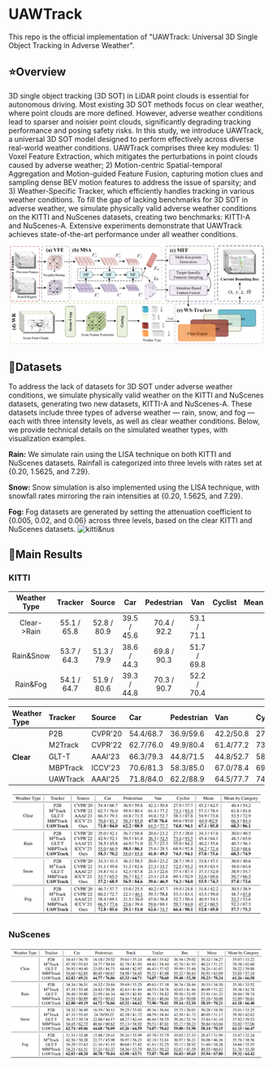 # UAWTrack

This repo is the official implementation of "UAWTrack: Universal 3D Single Object Tracking in Adverse Weather".


## :star:Overview


3D single object tracking (3D SOT) in LiDAR point clouds is essential for autonomous driving. Most existing 3D SOT methods focus on clear weather, where point clouds are more defined. However, adverse weather conditions lead to sparser and noisier point clouds, significantly degrading tracking performance and posing safety risks. In this study, we introduce UAWTrack, a universal 3D SOT model designed to perform effectively across diverse real-world weather conditions. UAWTrack comprises three key modules: 1) Voxel Feature Extraction, which mitigates the perturbations in point clouds caused by adverse weather; 2) Motion-centric Spatial-temporal Aggregation and Motion-guided Feature Fusion, capturing motion clues and sampling dense BEV motion features to address the issue of sparsity; and 3) Weather-Specific Tracker, which efficiently handles tracking in various weather conditions. To fill the gap of lacking benchmarks for 3D SOT in adverse weather, we simulate physically valid adverse weather conditions on the KITTI and NuScenes datasets, creating two benchmarks: KITTI-A and NuScenes-A. Extensive experiments demonstrate that UAWTrack achieves state-of-the-art performance under all weather conditions.


![UAWTrack](figures/pipeline.png)


## :scroll:Datasets


To address the lack of datasets for 3D SOT under adverse weather conditions, we simulate physically valid weather on the KITTI and NuScenes datasets, generating two new datasets, KITTI-A and NuScenes-A. These datasets include three types of adverse weather — rain, snow, and fog — each with three intensity levels, as well as clear weather conditions. Below, we provide technical details on the simulated weather types, with visualization examples.


**Rain:** We simulate rain using the LISA technique on both KITTI and NuScenes datasets. Rainfall is categorized into three levels with rates set at {0.20, 1.5625, and 7.29}.


**Snow:** Snow simulation is also implemented using the LISA technique, with snowfall rates mirroring the rain intensities at {0.20, 1.5625, and 7.29}.


**Fog:** Fog datasets are generated by setting the attenuation coefficient to {0.005, 0.02, and 0.06} across three levels, based on the clear KITTI and NuScenes datasets.
![kitti&nus](figures/dataset.png)


## :crown:Main Results
### KITTI
|Weather Type|Tracker|Source|Car|Pedestrian|Van|Cyclist|Mean|Mean by Category|
|:--------:|:--------:|:--------:|:--------:|:--------:|:--------:|:--------:|:--------:|:--------:|
|Clear->Rain|55.1 / 65.8|52.8 / 80.9|39.5 / 45.6|70.4 / 92.2|53.1 / 71.1|
|Rain&Snow|53.7 / 64.3|51.3 / 79.9|38.6 / 44.3|69.8 / 90.3|51.7 / 69.8|
|Rain&Fog|54.1 / 64.7|51.9 / 80.6|39.3 / 44.8|70.3 / 90.7|52.2 / 70.4|

<table>
<thead>
<tr>
<th align="left">Weather Type</th>
<th align="left">Tracker</th>
<th align="left">Source</th>
<th align="left">Car</th>
<th align="left">Pedestrian</th>
<th align="left">Van</th>
<th align="left">Cyclist</th>
<th align="left">Mean</th>
<th align="left">Mean by Category</th>
</tr>
</thead>
<tbody><tr>
<th align="left" rowspan="5" nowrap="nowrap">Clear</th>
<td align="left">P2B</td>
<td align="left">CVPR'20</td>
<td align="left">54.4/68.7</td>
<td align="left">36.9/59.6</td>
<td align="left">42.2/50.8</td>
<td align="left">27.9/37.7</td>
<td align="left">45.2/62.5</td>
<td align="left">40.4/54.2</td>
</tr>
<tr>
<td align="left">M2Track</td>
<td align="left">CVPR'22</td>
<td align="left">62.7/76.0</td>
<td align="left">49.9/80.4</td>
<td align="left">61.4/77.2</td>
<td align="left">73.1/93.4</td>
<td align="left">57.3/78.4</td>
<td align="left">61.8/81.8</td>
</tr>
<tr>
<td align="left">GLT-T</td>
<td align="left">AAAI'23</td>
<td align="left">66.3/79.3</td>
<td align="left">44.8/71.5</td>
<td align="left">44.8/52.7</td>
<td align="left">58.3/87.8</td>
<td align="left">54.9/73.8</td>
<td align="left">53.5/72.9</td>
</tr>
<tr>
<td align="left">MBPTrack</td>
<td align="left">ICCV'23</td>
<td align="left">70.6/81.3</td>
<td align="left">58.3/85.0</td>
<td align="left">67.0/78.4</td>
<td align="left">69.6/93.0</td>
<td align="left">64.9/82.9</td>
<td align="left">66.4/84.4</td>
</tr>
<tr>
<td align="left">UAWTrack</td>
<td align="left">AAAI'25</td>
<td align="left">71.8/84.0</td>
<td align="left">62.2/88.9</td>
<td align="left">64.5/77.7</td>
<td align="left">74.8/94.1</td>
<td align="left">67.1/85.8</td>
<td align="left">68.3/86.1</td>
</tr>
<tr>
</tbody></table>

![kitti](figures/kitti.png)


### NuScenes
![nus](figures/nus.png)
